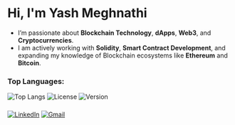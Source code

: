# Hi, I'm Yash Meghnathi 

- I’m passionate about **Blockchain Technology**, **dApps**, **Web3**, and **Cryptocurrencies**.  
- I am actively working with **Solidity**, **Smart Contract Development**, and expanding my knowledge of Blockchain ecosystems like **Ethereum** and **Bitcoin**.

###  Top Languages:
![Top Langs](https://github-readme-stats.vercel.app/api/top-langs/?username=YashMeghnathi&layout=compact)
![License](https://img.shields.io/badge/License-MIT-blue.svg)
![Version](https://img.shields.io/badge/Version-1.0.0-green.svg)

### 
[![LinkedIn](https://img.shields.io/badge/LinkedIn-0A66C2?style=flat&logo=linkedin&logoColor=white)](https://www.linkedin.com/in/yashmeghnathi/)
[![Gmail](https://img.shields.io/badge/Gmail-D14836?style=flat&logo=gmail&logoColor=white)](mailto:yashmeghnathi16.11@gmail.com)
